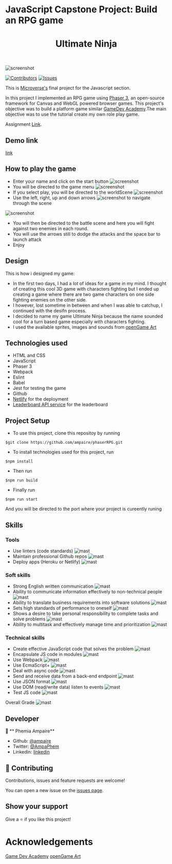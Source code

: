 # JavaScript Capstone Project: Build an RPG game

<h1 align="center">Ultimate Ninja</h1>
<br>

![screenshot](build/assets/screenshots/first.png)

[![Contributors][contributors-shield]][contributors-url]
[![Issues][issues-shield]][issues-url]
<br />

This is [Microverse's](https://www.microverse.org/) final project for the Javascript section.

In this project I implemented an RPG game using [Phaser 3](http://phaser.io/tutorials), an open-source framework for Canvas and WebGL powered browser games.
This project's objective was to build a platform game similar [GameDev Academy](https://gamedevacademy.org/how-to-create-a-turn-based-rpg-game-in-phaser-3-part-1/).The main objective was to use the tutorial create my own role play game.

Assignment [Link](https://www.notion.so/RPG-game-f94a617841e240a293c0b6928beebe89).

## Demo link
[link](https://ultimate-ninja.netlify.app/)

## How to play the game
- Enter your name and click on the start button
![screenshot](build/assets/screenshots/first.png)
- You will be directed to the game menu
![screenshot](build/assets/screenshots/2.png)
- If you select play, you will be directed to the worldScene
![screenshot](build/assets/screenshots/world.png)
- Use the left, right, up and down arrows ![screenshot](build/assets/pointers.png) to navigate through the scene

![screenshot](build/assets/screenshots/battle.png)
- You will then be directed to the battle scene and here you will fight against two enemies in each round.
- You will use the arrows still to dodge the attacks and the space bar to launch attack
- Enjoy


## Design

This is how i designed my game: 
- In the first two days, I had a lot of ideas for a game in my mind. I thought of creating this cool 3D game with characters fighting but I ended up creating a game where there are two game characters on one side fighting enemies on the other side. 
- I however, lost sometime in between and when I was able to catchup, I continued with the desifn process. 
- I decided to name my game Ultimate Ninja because the name sounded cool for a turn based game especially with characters fighting.
- I used the available sprites, images and sounds from [openGame Art](https://opengameart.org)

## Technologies used
* HTML and CSS
* JavaScript
* Phaser 3
* Webpack
* Eslint
* Babel
* Jest for testing the game
* Github
* [Netlify](https://app.netlify.com/) for the deployment
* [Leaderboard API service](https://www.notion.so/Leaderboard-API-service-24c0c3c116974ac49488d4eb0267ade3) for the leaderboard

## Project Setup
- To use this project, clone this repositoy by running
~~~ 
$git clone https://github.com/ampaire/phaserRPG.git 
~~~
- To install technologies used for this project, run
~~~
$npm install
~~~
- Then run
~~~
$npm run build
~~~
- Finally run
~~~
$npm run start
~~~
And you will be directed to the port where your project is cureently runing

## Skills


### Tools

* Use linters (code standards) ![mast][mast]
* Maintain professional Github repos ![mast][mast]
* Deploy apps (Heroku or Netlify) ![mast][mast]


### Soft skills

* Strong English written communication ![mast][mast]
* Ability to communicate information effectively to non-technical people ![mast][mast]
* Ability to translate business requirements into software solutions ![mast][mast]
* Sets high standards of performance to oneself ![mast][mast]
* Shows a desire to take personal responsibility to complete tasks and solve problems ![mast][mast]
* Ability to multitask and effectively manage time and prioritization ![mast][mast]


### Technical skills

* Create effective JavaScript code that solves the problem ![mast][mast]
* Encapsulate JS code in modules ![mast][mast]
* Use Webpack ![mast][mast]
* Use EcmaScript+ ![mast][mast]
* Deal with async code ![mast][mast]
* Send and receive data from a back-end endpoint ![mast][mast]
* Use JSON format ![mast][mast]
* Use DOM (read/write data) listen to events ![mast][mast]
* Test JS code ![mast][mast]

Overall Grade ![mast][mast]

## Developer

👤 ** Phemia Ampaire**

- Github: [@ampaire](https://github.com/ampaire)
- Twitter: [@AmpaPhem](https://twitter.com/AmpaPhem)
- Linkedin: [linkedin](https://linkedin.com/ampaire-phemia)

## 🤝 Contributing

Contributions, issues and feature requests are welcome!

You can open a new issue on the [issues page](https://github.com/ampaire/phaserRPG/issues).

## Show your support

Give a ⭐️ if you like this project!

<!-- MARKDOWN LINKS & IMAGES -->
<!-- https://www.markdownguide.org/basic-syntax/#reference-style-links -->
[contributors-shield]: https://img.shields.io/badge/Contributors-1-%2300ff00
[contributors-url]: https://github.com/ampaire/phaserRPG/graphs/contributors
[issues-shield]: https://img.shields.io/badge/issues-0-%2300ff00
[issues-url]: https://github.com/ampaire/phaserRPG/issues/
[mast]: https://raw.githubusercontent.com/ampaire/phaserRPG/feature/build/assets/grade/masteryBadge.png

# Acknowledgements
[Game Dev Academy](https://gamedevacademy.org/how-to-create-a-turn-based-rpg-game-in-phaser-3-part-1/)
[openGame Art](https://opengameart.org)